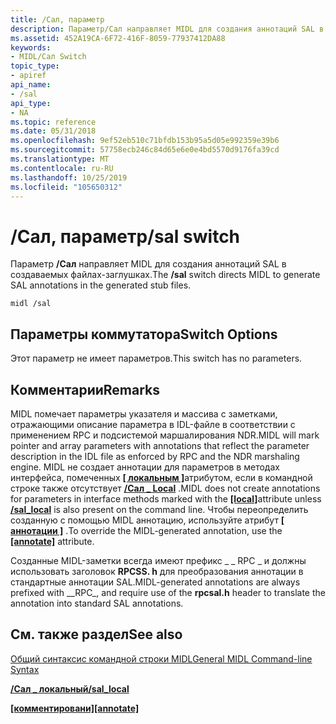 ```yaml
---
title: /Сал, параметр
description: Параметр/Сал направляет MIDL для создания аннотаций SAL в создаваемых файлах-заглушках.
ms.assetid: 452A19CA-6F72-416F-8059-77937412DA88
keywords:
- MIDL/Сал Switch
topic_type:
- apiref
api_name:
- /sal
api_type:
- NA
ms.topic: reference
ms.date: 05/31/2018
ms.openlocfilehash: 9ef52eb510c71bfdb153b95a5d05e992359e39b6
ms.sourcegitcommit: 57758ecb246c84d65e6e0e4bd5570d9176fa39cd
ms.translationtype: MT
ms.contentlocale: ru-RU
ms.lasthandoff: 10/25/2019
ms.locfileid: "105650312"
---
```

# <a name="sal-switch"></a><span data-ttu-id="b78e7-104">/Сал, параметр</span><span class="sxs-lookup"><span data-stu-id="b78e7-104">/sal switch</span></span>

<span data-ttu-id="b78e7-105">Параметр **/Сал** направляет MIDL для создания аннотаций SAL в создаваемых файлах-заглушках.</span><span class="sxs-lookup"><span data-stu-id="b78e7-105">The **/sal** switch directs MIDL to generate SAL annotations in the generated stub files.</span></span>

``` syntax
midl /sal
```

## <a name="switch-options"></a><span data-ttu-id="b78e7-106">Параметры коммутатора</span><span class="sxs-lookup"><span data-stu-id="b78e7-106">Switch Options</span></span>

<span data-ttu-id="b78e7-107">Этот параметр не имеет параметров.</span><span class="sxs-lookup"><span data-stu-id="b78e7-107">This switch has no parameters.</span></span>

## <a name="remarks"></a><span data-ttu-id="b78e7-108">Комментарии</span><span class="sxs-lookup"><span data-stu-id="b78e7-108">Remarks</span></span>

<span data-ttu-id="b78e7-109">MIDL помечает параметры указателя и массива с заметками, отражающими описание параметра в IDL-файле в соответствии с применением RPC и подсистемой маршалирования NDR.</span><span class="sxs-lookup"><span data-stu-id="b78e7-109">MIDL will mark pointer and array parameters with annotations that reflect the parameter description in the IDL file as enforced by RPC and the NDR marshaling engine.</span></span> <span data-ttu-id="b78e7-110">MIDL не создает аннотации для параметров в методах интерфейса, помеченных [**\[ локальным \]**](local.md)атрибутом, если в командной строке также отсутствует [**/Сал \_ Local**](-sal-local.md) .</span><span class="sxs-lookup"><span data-stu-id="b78e7-110">MIDL does not create annotations for parameters in interface methods marked with the [**\[local\]**](local.md)attribute unless [**/sal\_local**](-sal-local.md) is also present on the command line.</span></span> <span data-ttu-id="b78e7-111">Чтобы переопределить созданную с помощью MIDL аннотацию, используйте атрибут [**\[ аннотации \]**](annotate.md) .</span><span class="sxs-lookup"><span data-stu-id="b78e7-111">To override the MIDL-generated annotation, use the [**\[annotate\]**](annotate.md) attribute.</span></span>

<span data-ttu-id="b78e7-112">Созданные MIDL-заметки всегда имеют префикс \_ \_ RPC \_ и должны использовать заголовок **RPCSS. h** для преобразования аннотации в стандартные аннотации SAL.</span><span class="sxs-lookup"><span data-stu-id="b78e7-112">MIDL-generated annotations are always prefixed with \_\_RPC\_, and require use of the **rpcsal.h** header to translate the annotation into standard SAL annotations.</span></span>

## <a name="see-also"></a><span data-ttu-id="b78e7-113">См. также раздел</span><span class="sxs-lookup"><span data-stu-id="b78e7-113">See also</span></span>

<dl> <dt>

[<span data-ttu-id="b78e7-114">Общий синтаксис командной строки MIDL</span><span class="sxs-lookup"><span data-stu-id="b78e7-114">General MIDL Command-line Syntax</span></span>](general-midl-command-line-syntax.md)
</dt> <dt>

[<span data-ttu-id="b78e7-115">**/Сал \_ локальный**</span><span class="sxs-lookup"><span data-stu-id="b78e7-115">**/sal\_local**</span></span>](-sal-local.md)
</dt> <dt>

<span data-ttu-id="b78e7-116">[**\[комментировани\]**](annotate.md)</span><span class="sxs-lookup"><span data-stu-id="b78e7-116">[**\[annotate\]**](annotate.md)</span></span>
</dt> </dl>

 

 




